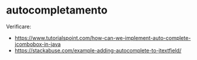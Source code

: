 # autocompletamento

Verificare:

* https://www.tutorialspoint.com/how-can-we-implement-auto-complete-jcombobox-in-java
* https://stackabuse.com/example-adding-autocomplete-to-jtextfield/
